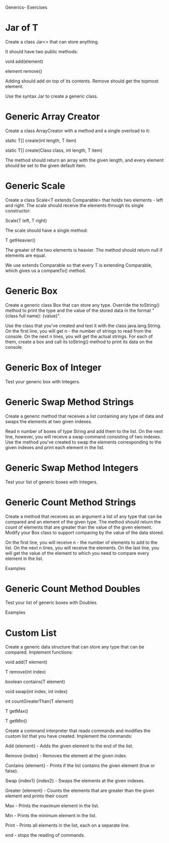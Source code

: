 Generics- Exercises

# Jar of T

Create a class Jar<> that can store anything.

It should have two public methods:

void add(element)

element remove()

Adding should add on top of its contents. Remove should get the topmost element.

Use the syntax Jar<T> to create a generic class.

# Generic Array Creator

Create a class ArrayCreator with a method and a single overload to it:

static T[] create(int length, T item)

static T[] create(Class<T> class, int length, T item)

The method should return an array with the given length, and every element should be set to the given default item.

# Generic Scale

Create a class Scale<T extends Comparable<T>> that holds two elements - left and right. The scale should receive the elements through its single constructor:

Scale(T left, T right)

The scale should have a single method:

T getHeavier()

The greater of the two elements is heavier. The method should return null if elements are equal.

We use extends Comparable<T> so that every T is extending Comparable, which gives us a compareTo() method.

# Generic Box

Create a generic class Box that can store any type. Override the toString() method to print the type and the value of the stored data in the format "{class full name}: {value}".

Use the class that you've created and test it with the class java.lang.String. On the first line, you will get n - the number of strings to read from the console. On the next n lines, you will get the actual strings. For each of them, create a box and call its toString() method to print its data on the console.

# Generic Box of Integer

Test your generic box with Integers.

# Generic Swap Method Strings

Create a generic method that receives a list containing any type of data and swaps the elements at two given indexes.

Read n number of boxes of type String and add them to the list. On the next line, however, you will receive a swap command consisting of two indexes. Use the method you've created to swap the elements corresponding to the given indexes and print each element in the list.

# Generic Swap Method Integers

Test your list of generic boxes with Integers.

# Generic Count Method Strings

Create a method that receives as an argument a list of any type that can be compared and an element of the given type. The method should return the count of elements that are greater than the value of the given element. Modify your Box class to support comparing by the value of the data stored.

On the first line, you will receive n - the number of elements to add to the list. On the next n lines, you will receive the elements. On the last line, you will get the value of the element to which you need to compare every element in the list.

Examples

# Generic Count Method Doubles

Test your list of generic boxes with Doubles.

Examples

# Custom List

Create a generic data structure that can store any type that can be compared. Implement functions:

void add(T element)

T remove(int index)

boolean contains(T element)

void swap(int index, int index)

int countGreaterThan(T element)

T getMax()

T getMin()

Create a command interpreter that reads commands and modifies the custom list that you have created. Implement the commands:

Add {element} - Adds the given element to the end of the list.

Remove {index} - Removes the element at the given index.

Contains {element} - Prints if the list contains the given element (true or false).

Swap {index1} {index2} - Swaps the elements at the given indexes.

Greater {element} - Counts the elements that are greater than the given element and prints their count

Max - Prints the maximum element in the list.

Min - Prints the minimum element in the list.

Print - Prints all elements in the list, each on a separate line.

end - stops the reading of commands.

